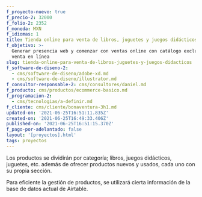 ```yaml
---
f_proyecto-nuevo: true
f_precio-2: 32000
f_folio-2: 2352
f_moneda: MXN
f_idiomas: 1
title: Tienda online para venta de libros, juguetes y juegos didácticos
f_objetivo: >-
  Generar presencia web y comenzar con ventas online con catálogo exclusivo para
  venta en línea
slug: tienda-online-para-venta-de-libros-juguetes-y-juegos-didacticos
f_software-de-diseno-2:
  - cms/software-de-diseno/adobe-xd.md
  - cms/software-de-diseno/illustrator.md
f_consultor-responsable-2: cms/consultores/daniel.md
f_producto: cms/productos/ecommerce-basico.md
f_programacion-2:
  - cms/tecnologias/a-definir.md
f_cliente: cms/cliente/bonaventura-3h1.md
updated-on: '2021-06-25T16:51:11.835Z'
created-on: '2021-06-25T16:49:33.406Z'
published-on: '2021-06-25T16:51:15.370Z'
f_pago-por-adelantado: false
layout: '[proyectos].html'
tags: proyectos
---
```


Los productos se dividirán por categoría; libros, juegos didácticos, juguetes, etc. además de ofrecer productos nuevos y usados, cada uno con su propia sección.

Para eficiente la gestión de productos, se utilizará cierta información de la base de datos actual de Airtable.
